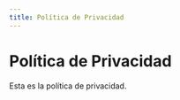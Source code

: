 ```yaml
---
title: Política de Privacidad
---
```


# Política de Privacidad

Esta es la política de privacidad.
